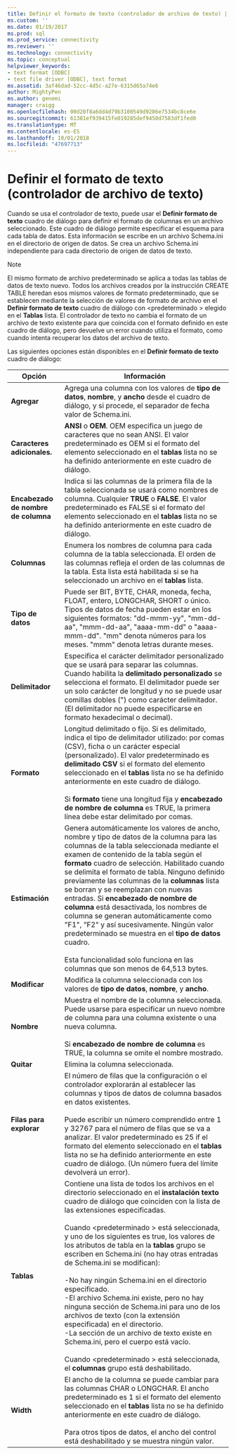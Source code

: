 ```yaml
---
title: Definir el formato de texto (controlador de archivo de texto) | Microsoft Docs
ms.custom: ''
ms.date: 01/19/2017
ms.prod: sql
ms.prod_service: connectivity
ms.reviewer: ''
ms.technology: connectivity
ms.topic: conceptual
helpviewer_keywords:
- text format [ODBC]
- text file driver [ODBC], text format
ms.assetid: 3af46dad-52cc-4d5c-a27e-6315d65a74e6
author: MightyPen
ms.author: genemi
manager: craigg
ms.openlocfilehash: 00d20f8a6dd4d79b3100549d9286e7534bc8ce6e
ms.sourcegitcommit: 61381ef939415fe019285def9450d7583df1fed0
ms.translationtype: MT
ms.contentlocale: es-ES
ms.lasthandoff: 10/01/2018
ms.locfileid: "47697713"
---
```

# <a name="defining-text-format-text-file-driver"></a>Definir el formato de texto (controlador de archivo de texto)
Cuando se usa el controlador de texto, puede usar el **Definir formato de texto** cuadro de diálogo para definir el formato de columnas en un archivo seleccionado. Este cuadro de diálogo permite especificar el esquema para cada tabla de datos. Esta información se escribe en un archivo Schema.ini en el directorio de origen de datos. Se crea un archivo Schema.ini independiente para cada directorio de origen de datos de texto.  
  
> [!NOTE]  
>  El mismo formato de archivo predeterminado se aplica a todas las tablas de datos de texto nuevo. Todos los archivos creados por la instrucción CREATE TABLE heredan esos mismos valores de formato predeterminado, que se establecen mediante la selección de valores de formato de archivo en el **Definir formato de texto** cuadro de diálogo con \<predeterminado > elegido en el **Tablas** lista. El controlador de texto no cambia el formato de un archivo de texto existente para que coincida con el formato definido en este cuadro de diálogo, pero devuelve un error cuando utiliza el formato, como cuando intenta recuperar los datos del archivo de texto.  
  
 Las siguientes opciones están disponibles en el **Definir formato de texto** cuadro de diálogo:  
  
|Opción|Información|  
|------------|-----------------|  
|**Agregar**|Agrega una columna con los valores de **tipo de datos**, **nombre**, y **ancho** desde el cuadro de diálogo, y si procede, el separador de fecha valor de Schema.ini.|  
|**Caracteres adicionales.**|**ANSI** o **OEM**. OEM especifica un juego de caracteres que no sean ANSI. El valor predeterminado es OEM si el formato del elemento seleccionado en el **tablas** lista no se ha definido anteriormente en este cuadro de diálogo.|  
|**Encabezado de nombre de columna**|Indica si las columnas de la primera fila de la tabla seleccionada se usará como nombres de columna. Cualquier **TRUE** o **FALSE**. El valor predeterminado es FALSE si el formato del elemento seleccionado en el **tablas** lista no se ha definido anteriormente en este cuadro de diálogo.|  
|**Columnas**|Enumera los nombres de columna para cada columna de la tabla seleccionada. El orden de las columnas refleja el orden de las columnas de la tabla. Esta lista está habilitada si se ha seleccionado un archivo en el **tablas** lista.|  
|**Tipo de datos**|Puede ser BIT, BYTE, CHAR, moneda, fecha, FLOAT, entero, LONGCHAR, SHORT o único. Tipos de datos de fecha pueden estar en los siguientes formatos: "dd-mmm-yy", "mm-dd-aa", "mmm-dd-aa", "aaaa-mm-dd" o "aaaa-mmm-dd". "mm" denota números para los meses. "mmm" denota letras durante meses.|  
|**Delimitador**|Especifica el carácter delimitador personalizado que se usará para separar las columnas. Cuando habilita la **delimitado personalizado** se selecciona el formato. El delimitador puede ser un solo carácter de longitud y no se puede usar comillas dobles (") como carácter delimitador. (El delimitador no puede especificarse en formato hexadecimal o decimal).|  
|**Formato**|Longitud delimitado o fijo. Si es delimitado, indica el tipo de delimitador utilizado: por comas (CSV), ficha o un carácter especial (personalizado). El valor predeterminado es **delimitado CSV** si el formato del elemento seleccionado en el **tablas** lista no se ha definido anteriormente en este cuadro de diálogo.<br /><br /> Si **formato** tiene una longitud fija y **encabezado de nombre de columna** es TRUE, la primera línea debe estar delimitado por comas.|  
|**Estimación**|Genera automáticamente los valores de ancho, nombre y tipo de datos de la columna para las columnas de la tabla seleccionada mediante el examen de contenido de la tabla según el **formato** cuadro de selección. Habilitado cuando se delimita el formato de tabla. Ninguno definido previamente las columnas de la **columnas** lista se borran y se reemplazan con nuevas entradas. Si **encabezado de nombre de columna** está desactivada, los nombres de columna se generan automáticamente como "F1", "F2" y así sucesivamente. Ningún valor predeterminado se muestra en el **tipo de datos** cuadro.<br /><br /> Esta funcionalidad solo funciona en las columnas que son menos de 64,513 bytes.|  
|**Modificar**|Modifica la columna seleccionada con los valores de **tipo de datos**, **nombre**, y **ancho**.|  
|**Nombre**|Muestra el nombre de la columna seleccionada. Puede usarse para especificar un nuevo nombre de columna para una columna existente o una nueva columna.<br /><br /> Si **encabezado de nombre de columna** es TRUE, la columna se omite el nombre mostrado.|  
|**Quitar**|Elimina la columna seleccionada.|  
|**Filas para explorar**|El número de filas que la configuración o el controlador explorarán al establecer las columnas y tipos de datos de columna basados en datos existentes.<br /><br /> Puede escribir un número comprendido entre 1 y 32767 para el número de filas que se va a analizar. El valor predeterminado es 25 if el formato del elemento seleccionado en el **tablas** lista no se ha definido anteriormente en este cuadro de diálogo. (Un número fuera del límite devolverá un error).|  
|**Tablas**|Contiene una lista de todos los archivos en el directorio seleccionado en el **instalación texto** cuadro de diálogo que coinciden con la lista de las extensiones especificadas.<br /><br /> Cuando \<predeterminado > está seleccionada, y uno de los siguientes es true, los valores de los atributos de tabla en la **tablas** grupo se escriben en Schema.ini (no hay otras entradas de Schema.ini se modifican):<br /><br /> -No hay ningún Schema.ini en el directorio especificado.<br />-El archivo Schema.ini existe, pero no hay ninguna sección de Schema.ini para uno de los archivos de texto (con la extensión especificada) en el directorio.<br />-La sección de un archivo de texto existe en Schema.ini, pero el cuerpo está vacío.<br /><br /> Cuando \<predeterminado > está seleccionada, el **columnas** grupo está deshabilitado.|  
|**Width**|El ancho de la columna se puede cambiar para las columnas CHAR o LONGCHAR. El ancho predeterminado es 1 si el formato del elemento seleccionado en el **tablas** lista no se ha definido anteriormente en este cuadro de diálogo.<br /><br /> Para otros tipos de datos, el ancho del control está deshabilitado y se muestra ningún valor.|
